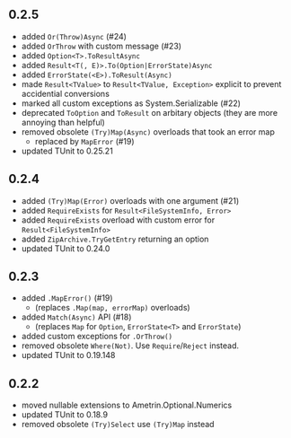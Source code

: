 ## 0.2.5
- added `Or(Throw)Async` (#24)
- added `OrThrow` with custom message (#23)
- added `Option<T>.ToResultAsync`
- added `Result<T(, E)>.To(Option|ErrorState)Async`
- added `ErrorState(<E>).ToResult(Async)`
- made `Result<TValue>` to `Result<TValue, Exception>` explicit to prevent accidential conversions
- marked all custom exceptions as System.Serializable (#22)
- deprecated `ToOption` and `ToResult` on arbitary objects (they are more annoying than helpful)
- removed obsolete `(Try)Map(Async)` overloads that took an error map
  - replaced by `MapError` (#19)
- updated TUnit to 0.25.21

## 0.2.4
- added `(Try)Map(Error)` overloads with one argument (#21)
- added `RequireExists` for `Result<FileSystemInfo, Error>`
- added `RequireExists` overload with custom error for `Result<FileSystemInfo>`
- added `ZipArchive.TryGetEntry` returning an option
- updated TUnit to 0.24.0

## 0.2.3
- added `.MapError()` (#19) 
  - (replaces `.Map(map, errorMap)` overloads)
- added `Match(Async)` API (#18)
  - (replaces `Map` for `Option`, `ErrorState<T>` and `ErrorState`)
- added custom exceptions for `.OrThrow()`
- removed obsolete `Where(Not)`. Use `Require`/`Reject` instead.
- updated TUnit to 0.19.148

## 0.2.2
- moved nullable extensions to Ametrin.Optional.Numerics
- updated TUnit to 0.18.9
- removed obsolete `(Try)Select` use `(Try)Map` instead